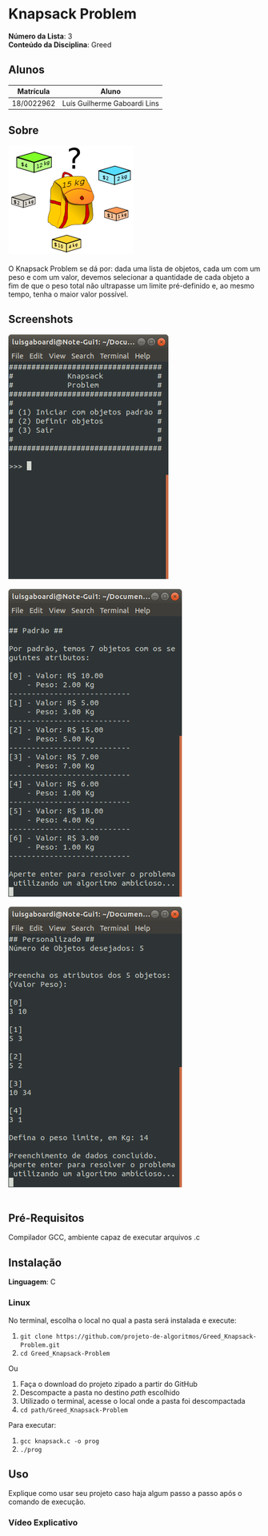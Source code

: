 # Knapsack Problem

**Número da Lista**: 3<br>
**Conteúdo da Disciplina**: Greed<br>

## Alunos
|Matrícula | Aluno |
| -- | -- |
| 18/0022962  |  Luís Guilherme Gaboardi Lins |

## Sobre
![](images/knapsack.png) <br><br>
O Knapsack Problem se dá por: dada uma lista de objetos, cada um com um peso e com um valor, devemos selecionar a quantidade de cada objeto a fim de que o peso total não ultrapasse um limite pré-definido e, ao mesmo tempo, tenha o maior valor possível.

## Screenshots
![](images/1.png) <br><br>
![](images/2.png) <br><br>
![](images/3.png) <br><br>

## Pré-Requisitos
Compilador GCC, ambiente capaz de executar arquivos .c

## Instalação 
**Linguagem**: C<br>

### Linux

No terminal, escolha o local no qual a pasta será instalada e execute:

1. `git clone https://github.com/projeto-de-algoritmos/Greed_Knapsack-Problem.git`
2. `cd Greed_Knapsack-Problem`

Ou

1. Faça o download do projeto zipado a partir do GitHub
2. Descompacte a pasta no destino _path_ escolhido
3. Utilizado o terminal, acesse o local onde a pasta foi descompactada
4. `cd path/Greed_Knapsack-Problem`

Para executar:

1. `gcc knapsack.c -o prog`
2. `./prog`

## Uso
Explique como usar seu projeto caso haja algum passo a passo após o comando de execução.

### Vídeo Explicativo




